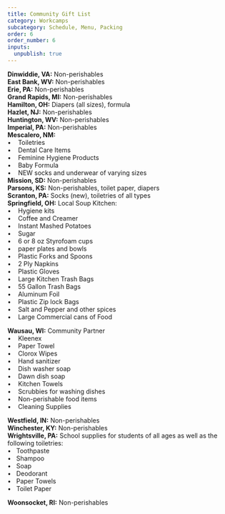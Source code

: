 ```yaml
---
title: Community Gift List
category: Workcamps
subcategory: Schedule, Menu, Packing
order: 6
order_number: 6
inputs:
  unpublish: true
---
```

**Dinwiddie, VA:** Non-perishables<br>**East Bank, WV:** Non-perishables<br>**Erie, PA:** Non-perishables&nbsp;<br>**Grand Rapids, MI:** Non-perishables<br>**Hamilton, OH:** Diapers (all sizes), formula<br>**Hazlet, NJ:** Non-perishables<br>**Huntington, WV:** Non-perishables&nbsp;<br>**Imperial, PA:** Non-perishables<br>**Mescalero, NM:**&nbsp;&nbsp;<br>• &nbsp; &nbsp;Toiletries<br>•&nbsp; &nbsp; Dental Care Items<br>•&nbsp; &nbsp; Feminine Hygiene Products<br>•&nbsp; &nbsp; Baby Formula<br>•&nbsp; &nbsp; NEW socks and underwear of varying sizes<br>​​​​​**Mission, SD:** Non-perishables&nbsp;<br>**Parsons, KS:** Non-perishables, toilet paper, diapers<br>**Scranton, PA:** Socks (new), toiletries of all types<br>**Springfield, OH:** Local Soup Kitchen:&nbsp;<br>• &nbsp; &nbsp;Hygiene kits<br>• &nbsp; &nbsp;Coffee and Creamer<br>• &nbsp; &nbsp;Instant Mashed Potatoes<br>• &nbsp; &nbsp;Sugar<br>• &nbsp; &nbsp;6 or 8 oz Styrofoam cups<br>• &nbsp; &nbsp;paper plates and bowls<br>• &nbsp; &nbsp;Plastic Forks and Spoons<br>• &nbsp; &nbsp;2 Ply Napkins<br>• &nbsp; &nbsp;Plastic Gloves<br>• &nbsp; &nbsp;Large Kitchen Trash Bags<br>• &nbsp; &nbsp;55 Gallon Trash Bags<br>• &nbsp; &nbsp;Aluminum Foil<br>• &nbsp; &nbsp;Plastic Zip lock Bags<br>• &nbsp; &nbsp;Salt and Pepper and other spices<br>• &nbsp; &nbsp;Large Commercial cans of Food

**Wausau, WI:** Community Partner<br>• &nbsp; &nbsp;Kleenex<br>• &nbsp; &nbsp;Paper Towel<br>• &nbsp; &nbsp;Clorox Wipes<br>• &nbsp; &nbsp;Hand sanitizer<br>• &nbsp; &nbsp;Dish washer soap<br>• &nbsp; &nbsp;Dawn dish soap<br>• &nbsp; &nbsp;Kitchen Towels<br>• &nbsp; &nbsp;Scrubbies for washing dishes<br>• &nbsp; &nbsp;Non-perishable food items<br>• &nbsp; &nbsp;Cleaning Supplies

**Westfield, IN:** Non-perishables<br>**Winchester, KY:** Non-perishables<br>**Wrightsville, PA:** School supplies for students of all ages as well as the following toiletries:<br>•&nbsp; &nbsp;Toothpaste<br>•&nbsp; &nbsp;Shampoo<br>•&nbsp; &nbsp;Soap<br>•&nbsp; &nbsp;Deodorant<br>•&nbsp; &nbsp;Paper Towels<br>•&nbsp; &nbsp;Toilet Paper

**Woonsocket, RI:** Non-perishables